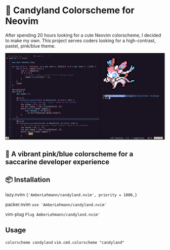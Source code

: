 # :candy: Candyland Colorscheme for Neovim

After spending 20 hours looking for a cute Neovim colorscheme, I decided to make my own.
This project serves coders looking for a high-contrast, pastel, pink/blue theme.

![RUSTLINGS_CODE](/images/rust_sylv.png)

## :cherry_blossom: A vibrant pink/blue colorscheme for a saccarine developer experience

## 📦 Installation

lazy.nvim 
`{'AmberLehmann/candyland.nvim', priority = 1000,}`

packer.nvim 
`use 'AmberLehmann/candyland.nvim'`

vim-plug
`Plug AmberLehmann/candyland.nvim'`

## Usage

`colorscheme candyland`
`vim.cmd.colorscheme "candyland"`
